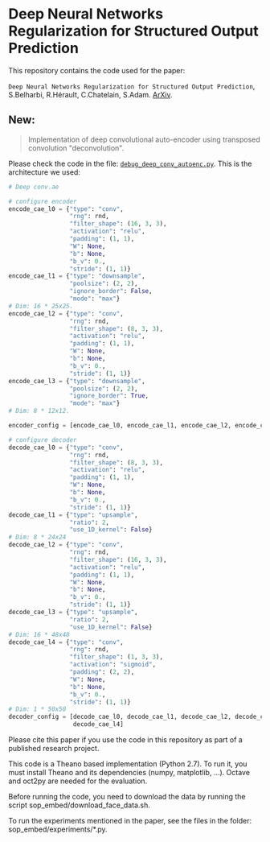 # Deep Neural Networks Regularization for Structured Output Prediction
This repository contains the code used for the paper: 

`Deep Neural Networks Regularization for Structured Output Prediction`, S.Belharbi, R.Hérault, C.Chatelain, S.Adam.  [ArXiv](https://arxiv.org/abs/1504.07550).
## New:
> Implementation of deep convolutional auto-encoder using transposed convolution "deconvolution".

Please check the code in the file: [`debug_deep_conv_autoenc.py`](https://github.com/sbelharbi/structured-output-ae/blob/master/sop_embed/experiments/debug_deep_conv_autoenc.py). This is the architecture we used:
```python
# Deep conv.ae

# configure encoder
encode_cae_l0 = {"type": "conv",
                 "rng": rnd,
                 "filter_shape": (16, 3, 3),
                 "activation": "relu",
                 "padding": (1, 1),
                 "W": None,
                 "b": None,
                 "b_v": 0.,
                 "stride": (1, 1)}
encode_cae_l1 = {"type": "downsample",
                 "poolsize": (2, 2),
                 "ignore_border": False,
                 "mode": "max"}
# Dim: 16 * 25x25.
encode_cae_l2 = {"type": "conv",
                 "rng": rnd,
                 "filter_shape": (8, 3, 3),
                 "activation": "relu",
                 "padding": (1, 1),
                 "W": None,
                 "b": None,
                 "b_v": 0.,
                 "stride": (1, 1)}
encode_cae_l3 = {"type": "downsample",
                 "poolsize": (2, 2),
                 "ignore_border": True,
                 "mode": "max"}
# Dim: 8 * 12x12.

encoder_config = [encode_cae_l0, encode_cae_l1, encode_cae_l2, encode_cae_l3]

# configure decoder
decode_cae_l0 = {"type": "conv",
                 "rng": rnd,
                 "filter_shape": (8, 3, 3),
                 "activation": "relu",
                 "padding": (1, 1),
                 "W": None,
                 "b": None,
                 "b_v": 0.,
                 "stride": (1, 1)}
decode_cae_l1 = {"type": "upsample",
                 "ratio": 2,
                 "use_1D_kernel": False}
# Dim: 8 * 24x24
decode_cae_l2 = {"type": "conv",
                 "rng": rnd,
                 "filter_shape": (16, 3, 3),
                 "activation": "relu",
                 "padding": (1, 1),
                 "W": None,
                 "b": None,
                 "b_v": 0.,
                 "stride": (1, 1)}
decode_cae_l3 = {"type": "upsample",
                 "ratio": 2,
                 "use_1D_kernel": False}
# Dim: 16 * 48x48
decode_cae_l4 = {"type": "conv",
                 "rng": rnd,
                 "filter_shape": (1, 3, 3),
                 "activation": "sigmoid",
                 "padding": (2, 2),
                 "W": None,
                 "b": None,
                 "b_v": 0.,
                 "stride": (1, 1)}
# Dim: 1 * 50x50
decoder_config = [decode_cae_l0, decode_cae_l1, decode_cae_l2, decode_cae_l3,
                  decode_cae_l4]
```

Please cite this paper if you use the code in this repository as part of a
published research project.

This code is a Theano based implementation (Python 2.7). To run it, you must 
install Theano and its dependencies (numpy, matplotlib, ...). Octave and oct2py
are needed for the evaluation.

Before running the code, you need to download the data by running the script
sop_embed/download_face_data.sh.

To run the experiments mentioned in the paper, see the files in the folder:
sop_embed/experiments/*.py.


